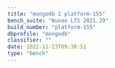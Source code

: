 ```yaml
---
title: "mongodb 2 platform-155"
bench_suite: "Nuxeo LTS 2021.29"
build_number: "platform-155"
dbprofile: "mongodb"
classifier: ""
date: 2022-11-23T09:38:51
type: "bench"
---
```

